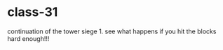 # class-31
continuation of the tower siege 1. see what happens if you hit the blocks hard enough!!!
